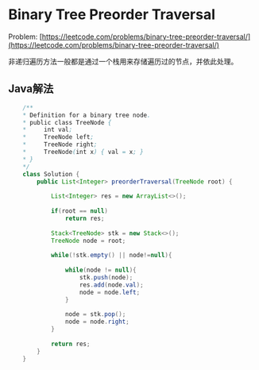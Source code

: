# Binary Tree Preorder Traversal
Problem: [https://leetcode.com/problems/binary-tree-preorder-traversal/](https://leetcode.com/problems/binary-tree-preorder-traversal/)

非递归遍历方法一般都是通过一个栈用来存储遍历过的节点，并依此处理。

## Java解法
```java
    /**
    * Definition for a binary tree node.
    * public class TreeNode {
    *     int val;
    *     TreeNode left;
    *     TreeNode right;
    *     TreeNode(int x) { val = x; }
    * }
    */
    class Solution {
        public List<Integer> preorderTraversal(TreeNode root) {
            
            List<Integer> res = new ArrayList<>();
            
            if(root == null)
                return res;
            
            Stack<TreeNode> stk = new Stack<>();
            TreeNode node = root;
            
            while(!stk.empty() || node!=null){
                
                while(node != null){
                    stk.push(node);
                    res.add(node.val);
                    node = node.left;
                }
                
                node = stk.pop();
                node = node.right;
            }
            
            return res;
        }
    }
```